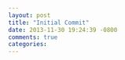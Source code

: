 ```yaml
---
layout: post
title: "Initial Commit"
date: 2013-11-30 19:24:39 -0800
comments: true
categories: 
---
```

